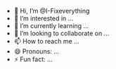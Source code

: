 - 👋 Hi, I’m @I-Fixeverything
- 👀 I’m interested in ...
- 🌱 I’m currently learning ...
- 💞️ I’m looking to collaborate on ...
- 📫 How to reach me ...
- 😄 Pronouns: ...
- ⚡ Fun fact: ...

<!---
I-Fixeverything/I-Fixeverything is a ✨ special ✨ repository because its `README.md` (this file) appears on your GitHub profile.
You can click the Preview link to take a look at your changes.
--->
